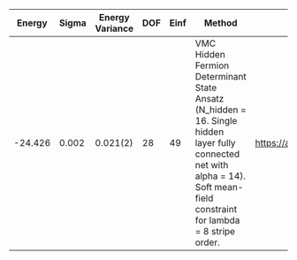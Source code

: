 | Energy  | Sigma | Energy Variance | DOF | Einf | Method                                                       | Data Repository                  |
|---------|-------|-----------------|-----|------|--------------------------------------------------------------|----------------------------------|
| -24.426 | 0.002 | 0.021(2)        | 28  | 49   | VMC Hidden Fermion Determinant State Ansatz (N_hidden = 16. Single hidden layer fully connected net with alpha = 14). Soft mean-field constraint for lambda = 8 stripe order. | https://arxiv.org/abs/2111.10420 |
